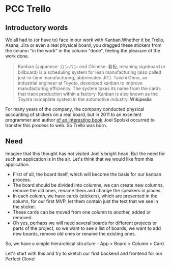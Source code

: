 # PCC Trello

## Introductory words

We all had to (or have to) face in our work with Kanban.Whether it be Trello, Asana, Jira or even a real physical board, you dragged these stickers from the column "in the work" in the column "done", feeling the pleasure of the work done.

> Kanban (Japanese: カンバン and Chinese: 看板, meaning signboard or billboard) is a scheduling system for lean manufacturing (also called just-in-time manufacturing, abbreviated JIT). Taiichi Ohno, an industrial engineer at Toyota, developed kanban to improve manufacturing efficiency. The system takes its name from the cards that track production within a factory. Kanban is also known as the Toyota nameplate system in the automotive industry.
> **Wikipedia**

For many years of the company, the company conducted physical accounting of stickers on a real board, but in 2011 to an excellent programmer and author [of an interesting book](https://archive.org/details/joelonsoftwareon00spol) Joel Spolski occurred to transfer this process to web. So Trello was born.

## Need
Imagine that this thought has not visited Joel's bright head. But the need for such an application is in the air. Let's think that we would like from this application.

- First of all, the board itself, which will become the basis for our kanban process.
- The board should be divided into columns, we can create new columns, remove the old ones, rename them and change the speakers in places.
- In each column, we have cards (stickers), which are presented in the column, for our first MVP, let them contain just the text that we see in the sticker.
- These cards can be moved from one column to another, added or removed.
- Oh yes, perhaps we will need several boards for different projects or parts of the project, so we want to see a list of boards, we want to add new boards, remove old ones or rename the existing ones.

So, we have a simple hierarchical structure - App > Board > Column > Card.

Let's start with this and try to sketch our first backend and frontend for our Perfect Clone!
